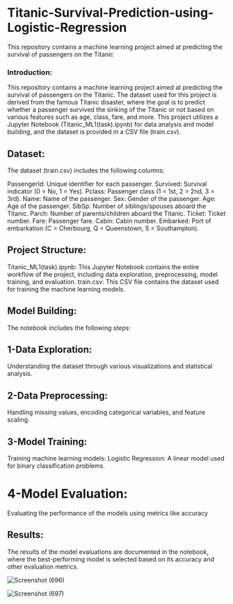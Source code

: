 # Titanic-Survival-Prediction-using-Logistic-Regression
This repository contains a machine learning project aimed at predicting the survival of passengers on the Titanic


### Introduction:

This repository contains a machine learning project aimed at predicting the survival of passengers on the Titanic. The dataset used for this project is derived from the famous Titanic disaster, where the goal is to predict whether a passenger survived the sinking of the Titanic or not based on various features such as age, class, fare, and more. This project utilizes a Jupyter Notebook (Titanic_ML1(task).ipynb) for data analysis and model building, and the dataset is provided in a CSV file (train.csv).

## Dataset:

The dataset (train.csv) includes the following columns:

PassengerId: Unique identifier for each passenger.
Survived: Survival indicator (0 = No, 1 = Yes).
Pclass: Passenger class (1 = 1st, 2 = 2nd, 3 = 3rd).
Name: Name of the passenger.
Sex: Gender of the passenger.
Age: Age of the passenger.
SibSp: Number of siblings/spouses aboard the Titanic.
Parch: Number of parents/children aboard the Titanic.
Ticket: Ticket number.
Fare: Passenger fare.
Cabin: Cabin number.
Embarked: Port of embarkation (C = Cherbourg, Q = Queenstown, S = Southampton).

## Project Structure:

Titanic_ML1(task).ipynb: This Jupyter Notebook contains the entire workflow of the project, including data exploration, preprocessing, model training, and evaluation.
train.csv: This CSV file contains the dataset used for training the machine learning models.

## Model Building:

The notebook includes the following steps:

## 1-Data Exploration: 
Understanding the dataset through various visualizations and statistical analysis.
## 2-Data Preprocessing: 
Handling missing values, encoding categorical variables, and feature scaling.
## 3-Model Training:
Training  machine learning models:
 Logistic Regression: A linear model used for binary classification problems.

# 4-Model Evaluation: 
Evaluating the performance of the models using metrics like accuracy

## Results:
The results of the model evaluations are documented in the notebook, where the best-performing model is selected based on its accuracy and other evaluation metrics.

![Screenshot (696)](https://github.com/user-attachments/assets/af0d1d06-044f-4922-9bab-7a6ab3601fbc)

![Screenshot (697)](https://github.com/user-attachments/assets/2ed6525f-78c3-4d2f-ba28-032ad3701add)
